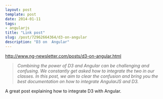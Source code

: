 ```yaml
---
layout: post
template: post
date: 2014-01-11
tags:
- angularjs
title: "Link post"
slug: /post/72962664364/d3-on-angular
description: "D3 on  Angular"
---
```

<http://www.ng-newsletter.com/posts/d3-on-angular.html>

<blockquote>
<p><em>Combining the power of D3 and Angular can be challenging and confusing. We constantly get asked how to integrate the two in our classes. In this post, we aim to clear the confusion and bring you the best documentation on how to integrate AngularJS and D3.</em></p>
</blockquote>
<p>A great post explaining how to integrate D3 with Angular.</p>